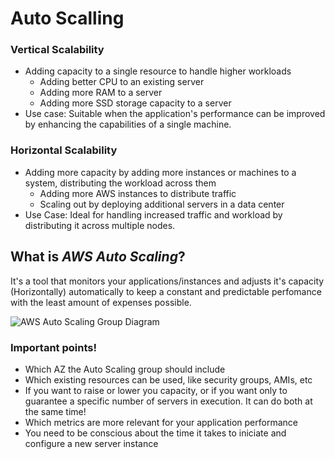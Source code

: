 # Auto Scalling 

### Vertical Scalability
- Adding capacity to a single resource to handle higher workloads
    - Adding better CPU to an existing server
    - Adding more RAM to a server
    - Adding more SSD storage capacity to a server
- Use case: Suitable when the application's performance can be improved by enhancing the capabilities of a single machine.

### Horizontal Scalability 
- Adding more capacity by adding more instances or machines to a system, distributing the workload across them
    - Adding more AWS instances to distribute traffic
    - Scaling out by deploying additional servers in a data center
- Use Case: Ideal for handling increased traffic and workload by distributing it across multiple nodes.

## What is *AWS Auto Scaling*?

It's a tool that monitors your applications/instances and adjusts it's capacity (Horizontally) automatically to keep a constant and predictable perfomance with the least amount of expenses possible.

![AWS Auto Scaling Group Diagram](https://storage.googleapis.com/algodailyrandomassets/curriculum/systems-design/aws/asg/IMG_1.png)

### Important points!
- Which AZ the Auto Scaling group should include
- Which existing resources can be used, like security groups, AMIs, etc
- If you want to raise or lower you capacity, or if you want only to guarantee a specific number of servers in execution. It can do both at the same time!
- Which metrics are more relevant for your application performance
- You need to be conscious about the time it takes to iniciate and configure a new server instance